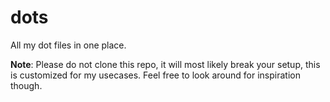 # dots

All my dot files in one place.

**Note**: Please do not clone this repo, it will most likely break your setup, this is customized for my usecases. Feel free to look around for inspiration though.

